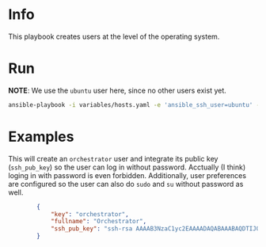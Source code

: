 # Info

This playbook creates users at the level of the operating system.

# Run

**NOTE**: We use the `ubuntu` user here, since no other users exist yet.

```sh
ansible-playbook -i variables/hosts.yaml -e 'ansible_ssh_user=ubuntu' --private-key ~/.ssh/orchestration-iaas-no.pem --extra-vars '{"active_hosts_groups": ["litterra"]}' playbooks/users.yml
```

# Examples

This will create an `orchestrator` user and integrate its public key (`ssh_pub_key`) so the user can log in without password. Acctually (I think) loging in with password is even forbidden. Additionally, user preferences are configured so the user can also do `sudo` and `su` without password as well.

```json
        {
            "key": "orchestrator",
            "fullname": "Orchestrator",
            "ssh_pub_key": "ssh-rsa AAAAB3NzaC1yc2EAAAADAQABAAABAQDTIJQoJvPt69Mu7TAVSwUqTZqkafu4+3cVcZnJiyeclZiuK3LZNmPHsqM8DhpERSYkMvi3UAQ8FqnCj4+OnBNhyQnc6BXlogmiFHTJ6Az+GraXaSPABxnUYummnMsAWCnHavp7+mQ76dXcj3N/tpJMuAHykTVFp1RvMjoIJQKHj4+u34PJx0mVDYnCmXEJi4Z+GNYyv7CISua1HLTJWgoMMgboHWnj4RMREVNxoyiQNnvdANxl3yQLvKkcdMtlbduuETVxH/otDqHTqgXqrlswIj3dm4Xmdf+/iWTDL1StbFt3HC3GztIRAEtDOdb1HSls8M2B3iWh62Tio16+MzM9 Generated-by-Nova"
        }
```
